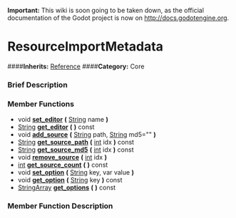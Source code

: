 **Important:** This wiki is soon going to be taken down, as the official documentation of the Godot project is now on http://docs.godotengine.org.

#  ResourceImportMetadata  
####**Inherits:** [Reference](class_reference)
####**Category:** Core

###  Brief Description  


###  Member Functions 
  * void  **[set&#95;editor](#set_editor)**  **(** [String](class_string) name  **)**
  * [String](class_string)  **[get&#95;editor](#get_editor)**  **(** **)** const
  * void  **[add&#95;source](#add_source)**  **(** [String](class_string) path, [String](class_string) md5=""  **)**
  * [String](class_string)  **[get&#95;source&#95;path](#get_source_path)**  **(** [int](class_int) idx  **)** const
  * [String](class_string)  **[get&#95;source&#95;md5](#get_source_md5)**  **(** [int](class_int) idx  **)** const
  * void  **[remove&#95;source](#remove_source)**  **(** [int](class_int) idx  **)**
  * [int](class_int)  **[get&#95;source&#95;count](#get_source_count)**  **(** **)** const
  * void  **[set&#95;option](#set_option)**  **(** [String](class_string) key, var value  **)**
  * void  **[get&#95;option](#get_option)**  **(** [String](class_string) key  **)** const
  * [StringArray](class_stringarray)  **[get&#95;options](#get_options)**  **(** **)** const

###  Member Function Description  
